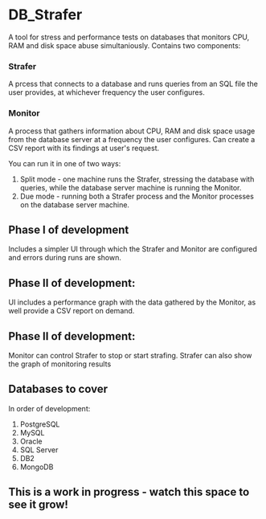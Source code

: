 # DB_Strafer

A tool for stress and performance tests on databases that monitors CPU, RAM and disk space abuse simultaniously. Contains two components:

### Strafer
A prcess that connects to a database and runs queries from an SQL file the user provides, at whichever frequency the user configures.

### Monitor
A process that gathers information about CPU, RAM and disk space usage from the database server at a frequency the user configures. Can create a CSV report with its findings at user's request. 

You can run it in one of two ways:

1. Split mode - one machine runs the Strafer, stressing the database with queries, while the database server machine is running the Monitor.
2. Due mode -  running both a Strafer process and the Monitor processes on the database server machine.

## Phase I of development
Includes a simpler UI through which the Strafer and Monitor are configured and errors during runs are shown.

## Phase II of development:
UI includes a performance graph with the data gathered by the Monitor, as well provide a CSV report on demand.

## Phase II of development:
Monitor can control Strafer to stop or start strafing. 
Strafer can also show the graph of monitoring results

## Databases to cover
In order of development:
1. PostgreSQL
2. MySQL
3. Oracle
4. SQL Server
5. DB2
6. MongoDB



## This is a work in progress - watch this space to see it grow!


